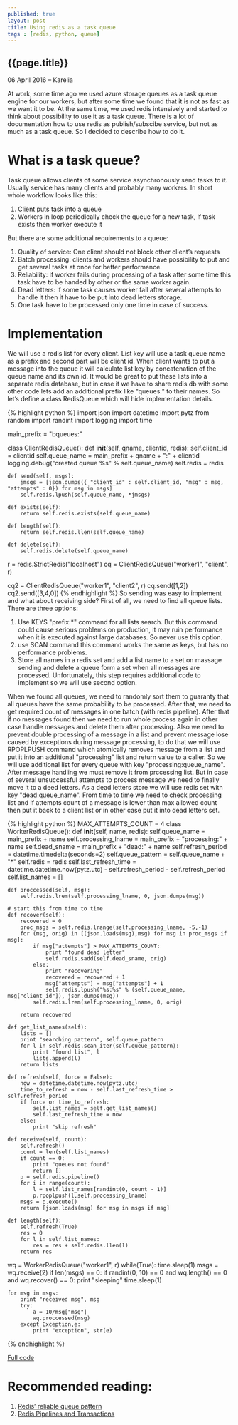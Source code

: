 ```yaml
--- 
published: true 
layout: post 
title: Using redis as a task queue 
tags : [redis, python, queue] 
--- 
```

 
 
## {{page.title}} 
 
 
 
 
<p class="meta">06 April 2016 &#8211; Karelia</p> 
 

At work, some time ago we used azure storage queues as a task queue engine for our workers, but after some time we found that it is not as fast as we want it to be. At the same time, we used redis intensively and started to think about possibility to use it as a task queue. There is a lot of documentation how to use redis as publish/subscibe service, but not as much as a task queue. 
So I decided to describe how to do it.  
 
# What is a task queue? 
Task queue allows clients of some service asynchronously send tasks to it. Usually service has many clients and probably many workers. In short whole workflow looks like this:

1. Client puts task into a queue
2. Workers in loop periodically check the queue for a new task, if task exists then worker execute it

But there are some additional requirements to a queue:

1. Quality of service: One client should not block other client’s requests
2. Batch processing: clients and workers should have possibility to put and get several tasks at once for better performance.
3. Reliability: if worker fails during processing of a task after some time this task have to be handed by other or the same worker again.
4. Dead letters: if some task causes worker fail after several attempts to handle it then it have to be put into dead letters storage.
5. One task have to be processed only one time in case of success. 

# Implementation
We will use a redis list for every client. List key will use a task queue name as a prefix and second part will be client id. When client wants to put a message into the queue it will calculate list key by concatenation of the queue name and its own id. It would be great to put these lists into a separate redis database, but in case it we have to share redis db with some other code lets add an additional prefix like "queues:" to their names. So let’s define a class RedisQueue which will hide implementation details.

{% highlight python %} 
import json
import datetime
import pytz
from random import randint
import logging
import time

main_prefix = "bqueues:"

class ClientRedisQueue():
    def __init__(self, qname, clientid, redis):
        self.client_id = clientid
        self.queue_name = main_prefix + qname + ":" + clientid
        logging.debug("created queue %s" % self.queue_name)
        self.redis = redis

    def send(self, msgs):
        jmsgs = [json.dumps({ "client_id" : self.client_id, "msg" : msg, "attempts" : 0}) for msg in msgs]
        self.redis.lpush(self.queue_name, *jmsgs)

    def exists(self):
        return self.redis.exists(self.queue_name)

    def length(self):
        return self.redis.llen(self.queue_name) 

    def delete(self):
        self.redis.delete(self.queue_name)

r = redis.StrictRedis("localhost")
cq = ClientRedisQueue("worker1", "client", r)

cq2 = ClientRedisQueue("worker1", "client2", r)
cq.send([1,2])
cq2.send([3,4,0])
{% endhighlight %} 
So sending was easy to implement and what about receiving side?
First of all, we need to find all queue lists. There are three options:


1. Use KEYS "prefix:*" command for all lists search. But this command could cause serious problems on production, it may ruin performance when it is executed against large databases. So never use this option.
2. use SCAN command this command works the same as keys, but has no performance problems.
3. Store all names in a redis set and add a list name to a set on massage sending and delete a queue form a set when all messages are processed. Unfortunately, this step requires additional code to implement so we will use second option.

When we found all queues, we need to randomly sort them to guaranty that all queues have the same probability to be processed. After that, we need to get required count of messages in one batch (with redis pipeline). After that if no messages found then we need to run whole process again in other case handle messages and delete them after processing. Also we need to prevent double processing of a message in a list and prevent message lose caused by exceptions during message processing, to do that we will use RPOPLPUSH command which atomically removes message from a list and put it into an additional "processing" list and return value to a caller. So we will use additional list for every queue with key "processing:queue_name". After message handling we must remove it from prccessing list. But in case of several unsuccessful attempts to process message we need to finally move it to a deed letters. As a dead letters store we will use redis set with key "dead:queue_name". From time to time we need to check processing list and if attempts count of a message is lower than max allowed count then put it back to a client list or in other case put it into dead letters set.

{% highlight python %} 
MAX_ATTEMPTS_COUNT = 4
class WorkerRedisQueue():
    def __init__(self, name, redis):
        self.queue_name = main_prefix + name
        self.processing_lname = main_prefix + "processing:" + name
        self.dead_sname = main_prefix + "dead:" + name
        self.refresh_period = datetime.timedelta(seconds=2)
        self.queue_pattern = self.queue_name + "*"
        self.redis = redis
        self.last_refresh_time = datetime.datetime.now(pytz.utc) - self.refresh_period - self.refresh_period
        self.list_names = []

    def proccessed(self, msg):
        self.redis.lrem(self.processing_lname, 0, json.dumps(msg))

    # start this from time to time
    def recover(self):
        recovered = 0
        proc_msgs = self.redis.lrange(self.processing_lname, -5,-1)
        for (msg, orig) in [(json.loads(msg),msg) for msg in proc_msgs if msg]:
            if msg["attempts"] > MAX_ATTEMPTS_COUNT:
                print "found dead letter"
                self.redis.sadd(self.dead_sname, orig)
            else:
                print "recovering"
                recovered = recovered + 1
                msg["attempts"] = msg["attempts"] + 1
                self.redis.lpush("%s:%s" % (self.queue_name, msg["client_id"]), json.dumps(msg))
            self.redis.lrem(self.processing_lname, 0, orig)

        return recovered

    def get_list_names(self):
        lists = []
        print "searching pattern", self.queue_pattern
        for l in self.redis.scan_iter(self.queue_pattern):
            print "found list", l
            lists.append(l)
        return lists

    def refresh(self, force = False):
        now = datetime.datetime.now(pytz.utc)
        time_to_refresh = now - self.last_refresh_time > self.refresh_period
        if force or time_to_refresh:
            self.list_names = self.get_list_names()
            self.last_refresh_time = now
        else:
            print "skip refresh"

    def receive(self, count):
        self.refresh()
        count = len(self.list_names)
        if count == 0:
            print "queues not found"
            return []
        p = self.redis.pipeline()
        for i in range(count):
            l = self.list_names[randint(0, count - 1)]
            p.rpoplpush(l,self.processing_lname)
        msgs = p.execute()
        return [json.loads(msg) for msg in msgs if msg]

    def length(self):
        self.refresh(True)
        res = 0
        for l in self.list_names:
            res = res + self.redis.llen(l)
        return res

wq = WorkerRedisQueue("worker1", r)
while(True):
    time.sleep(1)
    msgs = wq.receive(2)
    if len(msgs) == 0:
        if randint(0, 10) == 0 and wq.length() == 0 and wq.recover() == 0:
            print "sleeping"
            time.sleep(1)
            
    for msg in msgs:
        print "received msg", msg
        try:
            a = 10/msg["msg"]
            wq.proccessed(msg)
        except Exception,e: 
            print "exception", str(e)   

{% endhighlight %} 

[Full code](https://gist.github.com/hodzanassredin/d014d36ef9296c3343afcc4609c7b2fa)

# Recommended reading: 
1. [Redis’ reliable queue pattern](https://danielkokott.wordpress.com/2015/02/14/redis-reliable-queue-pattern/) 
2. [Redis Pipelines and Transactions](http://www.terminalstate.net/2011/05/redis-pipelines-and-transactions.html)
